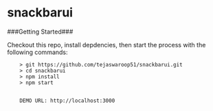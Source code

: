 # snackbarui

###Getting Started###

Checkout this repo, install depdencies, then start the process with the following commands:

```
	> git https://github.com/tejaswaroop51/snackbarui.git
	> cd snackbarui
	> npm install
	> npm start


	DEMO URL: http://localhost:3000
```
